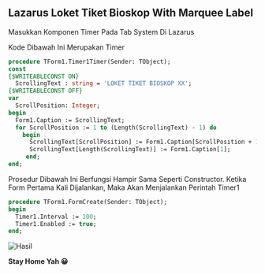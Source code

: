 ## Lazarus Loket Tiket Bioskop With Marquee Label

Masukkan Komponen Timer Pada Tab System Di Lazarus

Kode Dibawah Ini Merupakan Timer 

```pascal
procedure TForm1.Timer1Timer(Sender: TObject);
const
{$WRITEABLECONST ON}
  ScrollingText : string = 'LOKET TIKET BIOSKOP XX';
{$WRITEABLECONST OFF}
var
  ScrollPosition: Integer;
begin
  Form1.Caption := ScrollingText;
  for ScrollPosition := 1 to (Length(ScrollingText) - 1) do
    begin
      ScrollingText[ScrollPosition] := Form1.Caption[ScrollPosition + 1];
      ScrollingText[Length(ScrollingText)] := Form1.Caption[1];
     end;
end;
```

Prosedur Dibawah Ini Berfungsi Hampir Sama Seperti Constructor. Ketika Form Pertama Kali Dijalankan, Maka Akan Menjalankan Perintah Timer1
```pascal
procedure TForm1.FormCreate(Sender: TObject);
begin
  Timer1.Interval := 100;
  Timer1.Enabled := true;
end;   
```

![Hasil](https://image.prntscr.com/image/5mIe2GLpRKaDfLQDHP0lDA.png)

**Stay Home Yah 😀**
